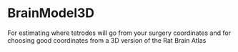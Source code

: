 # BrainModel3D
For estimating where tetrodes will go from your surgery coordinates and for choosing good coordinates from a 3D version of the Rat Brain Atlas
